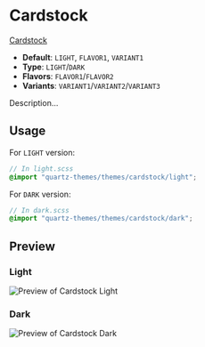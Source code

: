 # Cardstock

[Cardstock](https://github.com/cassidoo)

- **Default**: `LIGHT`, `FLAVOR1`, `VARIANT1`
- **Type**: `LIGHT`/`DARK`
- **Flavors**: `FLAVOR1`/`FLAVOR2`
- **Variants**: `VARIANT1`/`VARIANT2`/`VARIANT3`

Description...

## Usage

For `LIGHT` version:

```scss
// In light.scss
@import "quartz-themes/themes/cardstock/light";
```

For `DARK` version:

```scss
// In dark.scss
@import "quartz-themes/themes/cardstock/dark";
```

## Preview

### Light

![Preview of Cardstock Light](preview-light.png)

### Dark

![Preview of Cardstock Dark](preview-dark.png)
